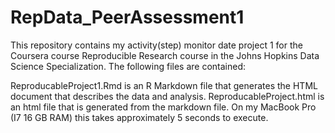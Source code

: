 RepData_PeerAssessment1
=======================
This repository contains my activity(step) monitor date project 1 for the Coursera course Reproducible Research course in the Johns Hopkins Data Science Specialization. The following files are contained:

  ReproducableProject1.Rmd is an R Markdown file that generates the HTML document that describes the data and analysis.
  ReproducableProject.html is an html file that is generated from the markdown file. On my MacBook Pro (I7 16 GB RAM) this takes approximately 5 seconds to execute.

